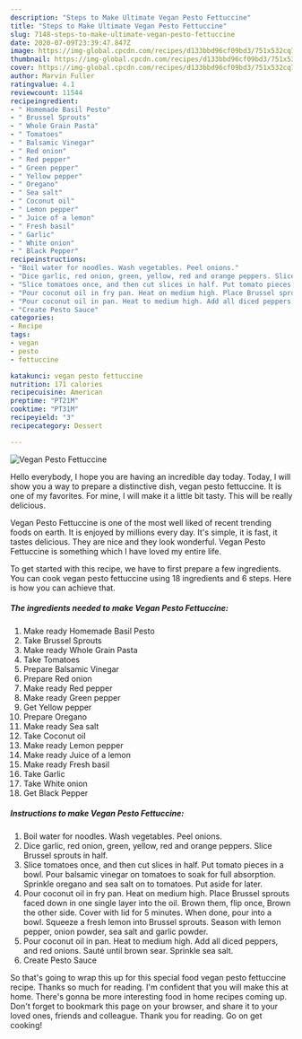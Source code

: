```yaml
---
description: "Steps to Make Ultimate Vegan Pesto Fettuccine"
title: "Steps to Make Ultimate Vegan Pesto Fettuccine"
slug: 7148-steps-to-make-ultimate-vegan-pesto-fettuccine
date: 2020-07-09T23:39:47.847Z
image: https://img-global.cpcdn.com/recipes/d133bbd96cf09bd3/751x532cq70/vegan-pesto-fettuccine-recipe-main-photo.jpg
thumbnail: https://img-global.cpcdn.com/recipes/d133bbd96cf09bd3/751x532cq70/vegan-pesto-fettuccine-recipe-main-photo.jpg
cover: https://img-global.cpcdn.com/recipes/d133bbd96cf09bd3/751x532cq70/vegan-pesto-fettuccine-recipe-main-photo.jpg
author: Marvin Fuller
ratingvalue: 4.1
reviewcount: 11544
recipeingredient:
- " Homemade Basil Pesto"
- " Brussel Sprouts"
- " Whole Grain Pasta"
- " Tomatoes"
- " Balsamic Vinegar"
- " Red onion"
- " Red pepper"
- " Green pepper"
- " Yellow pepper"
- " Oregano"
- " Sea salt"
- " Coconut oil"
- " Lemon pepper"
- " Juice of a lemon"
- " Fresh basil"
- " Garlic"
- " White onion"
- " Black Pepper"
recipeinstructions:
- "Boil water for noodles. Wash vegetables. Peel onions."
- "Dice garlic, red onion, green, yellow, red and orange peppers. Slice Brussel sprouts in half."
- "Slice tomatoes once, and then cut slices in half. Put tomato pieces in a bowl. Pour balsamic vinegar on tomatoes to soak for full absorption. Sprinkle oregano and sea salt on to tomatoes. Put aside for later."
- "Pour coconut oil in fry pan. Heat on medium high. Place Brussel sprouts faced down in one single layer into the oil. Brown them, flip once, Brown the other side. Cover with lid for 5 minutes. When done, pour into a bowl. Squeeze a fresh lemon into Brussel sprouts. Season with lemon pepper, onion powder, sea salt and garlic powder."
- "Pour coconut oil in pan. Heat to medium high. Add all diced peppers, and red onions. Sauté until brown sear. Sprinkle sea salt."
- "Create Pesto Sauce"
categories:
- Recipe
tags:
- vegan
- pesto
- fettuccine

katakunci: vegan pesto fettuccine 
nutrition: 171 calories
recipecuisine: American
preptime: "PT21M"
cooktime: "PT31M"
recipeyield: "3"
recipecategory: Dessert

---
```



![Vegan Pesto Fettuccine](https://img-global.cpcdn.com/recipes/d133bbd96cf09bd3/751x532cq70/vegan-pesto-fettuccine-recipe-main-photo.jpg)

Hello everybody, I hope you are having an incredible day today. Today, I will show you a way to prepare a distinctive dish, vegan pesto fettuccine. It is one of my favorites. For mine, I will make it a little bit tasty. This will be really delicious.



Vegan Pesto Fettuccine is one of the most well liked of recent trending foods on earth. It is enjoyed by millions every day. It's simple, it is fast, it tastes delicious. They are nice and they look wonderful. Vegan Pesto Fettuccine is something which I have loved my entire life.


To get started with this recipe, we have to first prepare a few ingredients. You can cook vegan pesto fettuccine using 18 ingredients and 6 steps. Here is how you can achieve that.

<!--inarticleads1-->

##### The ingredients needed to make Vegan Pesto Fettuccine:

1. Make ready  Homemade Basil Pesto
1. Take  Brussel Sprouts
1. Make ready  Whole Grain Pasta
1. Take  Tomatoes
1. Prepare  Balsamic Vinegar
1. Prepare  Red onion
1. Make ready  Red pepper
1. Make ready  Green pepper
1. Get  Yellow pepper
1. Prepare  Oregano
1. Make ready  Sea salt
1. Take  Coconut oil
1. Make ready  Lemon pepper
1. Make ready  Juice of a lemon
1. Make ready  Fresh basil
1. Take  Garlic
1. Take  White onion
1. Get  Black Pepper




<!--inarticleads2-->

##### Instructions to make Vegan Pesto Fettuccine:

1. Boil water for noodles. Wash vegetables. Peel onions.
1. Dice garlic, red onion, green, yellow, red and orange peppers. Slice Brussel sprouts in half.
1. Slice tomatoes once, and then cut slices in half. Put tomato pieces in a bowl. Pour balsamic vinegar on tomatoes to soak for full absorption. Sprinkle oregano and sea salt on to tomatoes. Put aside for later.
1. Pour coconut oil in fry pan. Heat on medium high. Place Brussel sprouts faced down in one single layer into the oil. Brown them, flip once, Brown the other side. Cover with lid for 5 minutes. When done, pour into a bowl. Squeeze a fresh lemon into Brussel sprouts. Season with lemon pepper, onion powder, sea salt and garlic powder.
1. Pour coconut oil in pan. Heat to medium high. Add all diced peppers, and red onions. Sauté until brown sear. Sprinkle sea salt.
1. Create Pesto Sauce




So that's going to wrap this up for this special food vegan pesto fettuccine recipe. Thanks so much for reading. I'm confident that you will make this at home. There's gonna be more interesting food in home recipes coming up. Don't forget to bookmark this page on your browser, and share it to your loved ones, friends and colleague. Thank you for reading. Go on get cooking!
